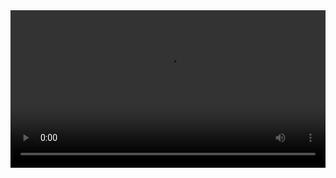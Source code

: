 

<video width="100%" controls controlslist="nodownload nofullscreen noremoteplayback" disablePictureInPicture>
  <source src="https://api.keepwork.com/ts-storage/siteFiles/14761/raw#04小小赛车手10673-1.webm" type="video/webm" />
  <source src="https://api.keepwork.com/ts-storage/siteFiles/14760/raw#04小小赛车手10673（原版）-1.mp4" type="video/mp4" />
   
  你的浏览器不支持播放
</video>
<style>
video::-webkit-media-controls-fullscreen-button { display: none; } 
</style>